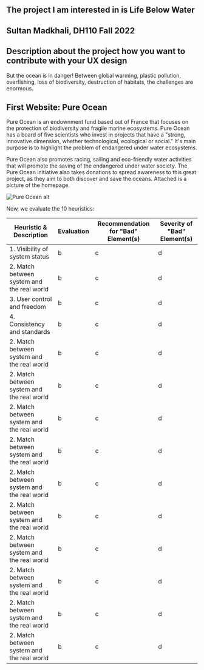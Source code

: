 ## The project I am interested in is Life Below Water
## Sultan Madkhali, DH110 Fall 2022
## Description about the project how you want to contribute with your UX design
But the ocean is in danger! Between global warming, plastic pollution, overfishing, loss of biodiversity, destruction of habitats, the challenges are enormous.

## First Website: Pure Ocean

Pure Ocean is an endownment fund based out of France that focuses on the protection of biodiversity and fragile marine ecosystems. Pure Ocean has a board of five scientists who invest in projects that have a "strong, innovative dimension, whether technological, ecological or social." It's main purpose is to highlight the problem of endangered under water ecosystems. 

Pure Ocean also promotes racing, sailing and eco-friendly water activities that will promote the saving of the endangered under water society. The Pure Ocean initiative also takes donations to spread awareness to this great project, as they aim to both discover and save the oceans. Attached is a picture of the homepage.

<img src="./PureOcean.png" alt="Pure Ocean alt" title="Pure Ocean">

Now, we evaluate the 10 heuristics:

| Heuristic & Description| Evaluation| Recommendation for "Bad" Element(s)| Severity of "Bad" Element(s) |
| --------------------------------------------------------------------------------------------------------------------------------------------------------------------------- | ---------------------------------------------------------------------------------------------------------------------------------------------------------------------------------------------------------------------------------------------------------------------------------------------------------------------------------------------------------------------------------------------------------------------------------------------------- | ----------------------------------------------------------------------------------------------------------------------------------------------------------------------------------- | ------------------------- |
| 1. Visibility of system status | b | c | d |
| 2. Match between system and the real world | b | c | d |
| 3. User control and freedom | b | c | d |
| 4. Consistency and standards | b | c | d |
| 2. Match between system and the real world | b | c | d |
| 2. Match between system and the real world | b | c | d |
| 2. Match between system and the real world | b | c | d |
| 2. Match between system and the real world | b | c | d |
| 2. Match between system and the real world | b | c | d |
| 2. Match between system and the real world | b | c | d |
| 2. Match between system and the real world | b | c | d |
| 2. Match between system and the real world | b | c | d |
| 2. Match between system and the real world | b | c | d |
| 2. Match between system and the real world | b | c | d |


